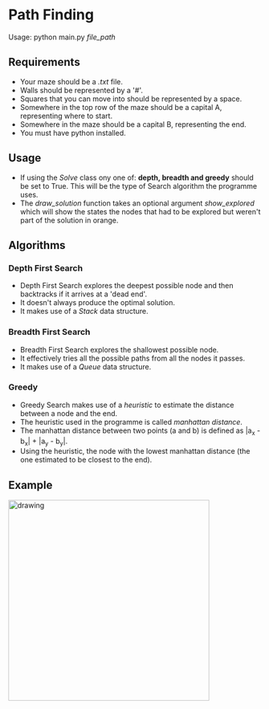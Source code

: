 # Path Finding
Usage: python main.py _file_path_

## Requirements
- Your maze should be a _.txt_ file.
- Walls should be represented by a '#'.
- Squares that you can move into should be represented by a space.
- Somewhere in the top row of the maze should be a capital A, representing where to start.
- Somewhere in the maze should be a capital B, representing the end.
- You must have python installed.

## Usage
- If using the _Solve_ class ony one of: __depth, breadth and greedy__ should be set to True. This will be the type of Search algorithm the programme uses.
- The _draw\_solution_ function takes an optional argument _show\_explored_ which will show the states the nodes that had to be explored but weren't part of the solution in orange.

## Algorithms
### Depth First Search
- Depth First Search explores the deepest possible node and then backtracks if it arrives at a 'dead end'.
- It doesn't always produce the optimal solution.
- It makes use of a _Stack_ data structure.
### Breadth First Search
- Breadth First Search explores the shallowest possible node.
- It effectively tries all the possible paths from all the nodes it passes.
- It makes use of a _Queue_ data structure.
### Greedy
- Greedy Search makes use of a _heuristic_ to estimate the distance between a node and the end.
- The heuristic used in the programme is called _manhattan distance_.
- The manhattan distance between two points (a and b) is defined as |a<sub>x</sub> - b<sub>x</sub>| + |a<sub>y</sub> - b<sub>y</sub>|.
- Using the heuristic, the node with the lowest manhattan distance (the one estimated to be closest to the end). 

## Example
<img src="https://img.absarsy17.repl.co/Capture.PNG" alt="drawing" height = "400"/>
